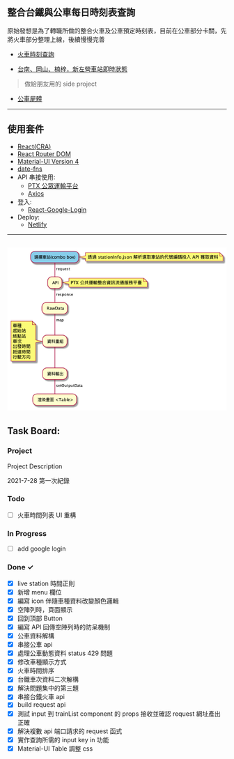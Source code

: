 ## 整合台鐵與公車每日時刻表查詢

原始發想是為了轉職所做的整合火車及公車預定時刻表，目前在公車部分卡關，先將火車部分整理上線，後續慢慢完善

- [火車時刻查詢](https://train-bus-status.netlify.app/)

- [台南、岡山、楠梓，新左營車站即時狀態](https://train-bus-status.netlify.app/LiveStation)
> 做給朋友用的 side project

- [公車屍體](https://train-bus-status.netlify.app/Bus)

---

## 使用套件

- [React(CRA)](https://create-react-app.dev/)
- [React Router DOM](https://reactrouter.com/web/guides/quick-start)
- [Material-UI Version 4](https://v4.mui.com/)
- [date-fns](https://github.com/date-fns/date-fns)
- API 串接使用:
  - [PTX 公眾運輸平台](https://ptx.transportdata.tw/PTX/)
  - [Axios](https://github.com/axios/axios)
- 登入:
  - [React-Google-Login](https://github.com/anthonyjgrove/react-google-login)
- Deploy:
  - [Netlify](https://www.netlify.com/)

---
![基礎架構](src/UML/基礎架構.png)
---

## Task Board:

### Project

Project Description

2021-7-28 第一次紀錄

### Todo

- [ ] 火車時間列表 UI 重構

### In Progress

- [ ] add google login

### Done ✓

- [x] live station 時間正則
- [x] 新增 menu 欄位
- [x] 編寫 icon 伴隨車種資料改變顏色邏輯
- [x] 空陣列時，頁面顯示
- [x] 回到頂部 Button
- [x] 編寫 API 回傳空陣列時的防呆機制
- [x] 公車資料解構
- [x] 串接公車 api
- [x] 處理公車動態資料 status 429 問題
- [x] 修改車種顯示方式
- [x] 火車時間排序
- [x] 台鐵車次資料二次解構
- [x] 解決問題集中的第三題
- [x] 串接台鐵火車 api
- [x] build request api
- [x] 測試 input 到 trainList component 的 props 接收並確認 request 網址產出正確
- [x] 解決複數 api 端口請求的 request 函式
- [x] 實作查詢所需的 input key in 功能
- [x] Material-UI Table 調整 css
